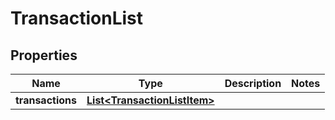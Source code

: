 

# TransactionList

## Properties

Name | Type | Description | Notes
------------ | ------------- | ------------- | -------------
**transactions** | [**List&lt;TransactionListItem&gt;**](TransactionListItem.md) |  | 




